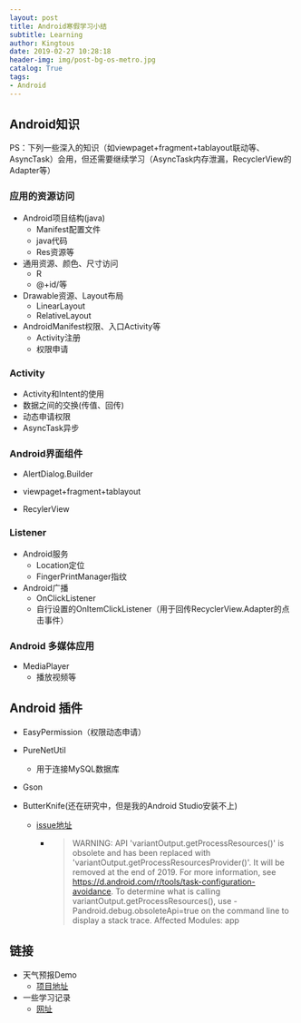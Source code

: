 ```yaml
---
layout: post
title: Android寒假学习小结
subtitle: Learning
author: Kingtous
date: 2019-02-27 10:28:18
header-img: img/post-bg-os-metro.jpg
catalog: True
tags:
- Android
---
```


## Android知识

PS：下列一些深入的知识（如viewpaget+fragment+tablayout联动等、AsyncTask）会用，但还需要继续学习（AsyncTask内存泄漏，RecyclerView的Adapter等）

### 应用的资源访问

- Android项目结构(java)
  - Manifest配置文件
  - java代码
  - Res资源等
- 通用资源、颜色、尺寸访问
  - R
  - @+id/等
- Drawable资源、Layout布局
  - LinearLayout
  - RelativeLayout
- AndroidManifest权限、入口Activity等
  - Activity注册
  - 权限申请

### Activity

- Activity和Intent的使用
- 数据之间的交换(传值、回传)
- 动态申请权限
- AsyncTask异步

### Android界面组件

- AlertDialog.Builder
- viewpaget+fragment+tablayout

- RecylerView

### Listener

- Android服务
  - Location定位
  - FingerPrintManager指纹
- Android广播
  - OnClickListener
  - 自行设置的OnItemClickListener（用于回传RecyclerView.Adapter的点击事件）

### Android 多媒体应用

- MediaPlayer
  - 播放视频等

## Android 插件

- EasyPermission（权限动态申请）

- PureNetUtil

  - 用于连接MySQL数据库

- Gson

- ButterKnife(还在研究中，但是我的Android Studio安装不上)

  - [issue地址](https://github.com/JakeWharton/butterknife/issues/1431#issuecomment-463877126)

    - > WARNING: API 'variantOutput.getProcessResources()' is obsolete and has been replaced with 'variantOutput.getProcessResourcesProvider()'.
      > It will be removed at the end of 2019.
      > For more information, see https://d.android.com/r/tools/task-configuration-avoidance.
      > To determine what is calling variantOutput.getProcessResources(), use -Pandroid.debug.obsoleteApi=true on the command line to display a stack trace.
      > Affected Modules: app



## 链接

- 天气预报Demo
  - [项目地址](https://github.com/Kingtous/WeatherReport-Demo)
- 一些学习记录
  - [网址](https://kingtous.cn/archive/?tag=Android)